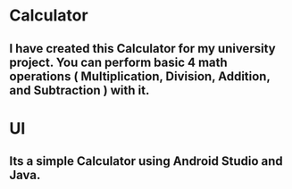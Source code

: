# Calculator

I have created this Calculator for my university project.
You can perform basic 4 math operations ( Multiplication, Division, Addition, and Subtraction ) with it.
---
# UI
Its a simple Calculator using Android Studio and Java.
---

